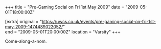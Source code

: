 +++
title = "Pre-Gaming Social on Fri 1st May 2009"
date = "2009-05-01T18:00:00Z"

[extra]
original = "https://uwcs.co.uk/events/pre-gaming-social-on-fri-1st-may-2009-1474489022052/"    
end = "2009-05-01T20:00:00Z"
location = "Varsity"
+++

Come-along-a-nom.

